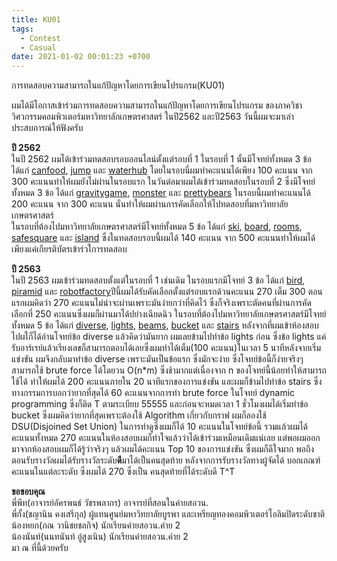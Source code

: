 ```yaml
---
title: KU01
tags:
  - Contest
  - Casual
date: 2021-01-02 00:01:23 +0700
---
```


การทดสอบความสามารถในแก้ปัญหาโดยการเขียนโปรแกรม(KU01)<br>

ผมได้มีโอกาสเข้าร่วมการทดสอบความสามารถในแก้ปัญหาโดยการเขียนโปรแกรม ของภาควิชาวิศวกรรมคอมพิวเตอร์มหาวิทยาลักเกษตรศาสตร์ ในปี2562 และปี2563 วันนี้ผมจะมาเล่าประสบการณ์ให้ฟังครับ

**ปี 2562**<br>
ในปี 2562 ผมได้เข้าร่วมทดสอบรอบออนไลน์ตั้งแต่รอบที่ 1 ในรอบที่ 1 นั้นมีโจทย์ทั้งหมด 3 ข้อ  ได้แก่ [canfood](https://github.com/MasterIceZ/KU01/blob/main/Task/canfood.pdf), [jump](https://github.com/MasterIceZ/KU01/blob/main/Task/jump.pdf) และ [waterhub](https://github.com/MasterIceZ/KU01/blob/main/Task/waterhub.pdf) โดยในรอบนี่ผมทำคะแนนได้เพียง 100 คะแนน จาก 300 คะแนนทำให้ผมยังไม่ผ่านในรอบแรก ในวันต่อมาผมได้เข้าร่วมทดสอบในรอบที่ 2 ซึ่งมีโจทย์ทั้งหมด 3 ข้อ ได้แก่ [gravitygame](https://github.com/MasterIceZ/KU01/blob/main/Task/gravitygame.pdf), [monster](https://github.com/MasterIceZ/KU01/blob/main/Task/monster.pdf) และ [prettybears](https://github.com/MasterIceZ/KU01/blob/main/Task/prettybears.pdf) ในรอบนี้ผมทำคะแนนได้ 200 คะแนน จาก 300 คะแนน นั่นทำให้ผมผ่านการคัดเลือกให้ไปทดสอบที่มหาวิทยาลัยเกษตรศาสตร์<br>ในรอบที่ต้องไปมหาวิทยาลัยเกษตรศาสตร์มีโจทย์ทั้งหมด 5 ข้อ ได้แก่ [ski](https://github.com/MasterIceZ/KU01/blob/main/Task/ski.pdf), [board](https://github.com/MasterIceZ/KU01/blob/main/Task/board.pdf), [rooms](https://github.com/MasterIceZ/KU01/blob/main/Task/rooms.pdf), [safesquare](https://github.com/MasterIceZ/KU01/blob/main/Task/safesquares.pdf) และ [island](https://github.com/MasterIceZ/KU01/blob/main/Task/islands.pdf) ซึ่งในทดสอบรอบนี้ผมได้ 140 คะแนน จาก 500 คะแนนทำให้ผมได้เพียงแค่เกียรติบัตรเข้าร่วใการทดสอบ

**ปี 2563**<br>
ในปี 2563 ผมเข้าร่วมทดสอบตั้งแต่ในรอบที่ 1 เช่นเดิม ในรอบแรกมีโจทย์ 3 ข้อ ได้แก่ [bird](https://github.com/MasterIceZ/KU01/blob/main/Task/bird.pdf), [piramid](https://github.com/MasterIceZ/KU01/blob/main/Task/piramid.pdf) และ [robotfactory](https://github.com/MasterIceZ/KU01/blob/main/Task/robotfactory.pdf)ปีนี้ผมได้รับคัดเลือกตั้งแต่รอบแรกด้วนคะแนน 270 เต็ม 300 ตอนแรกผมคิดว่า 270 คะแนนไม่น่าจะผ่านเพราะมันง่ายกว่าที่คิดไว้ ซึ่งก็จริงเพราะตัดคนที่ผ่านการคัดเลือกที่ 250 คะแนนซึ่งผมก็ผ่านมาได้ปย่างเฉียดฉิว ในรอบที่ต้องไปมหาวิทยาลัยเกษตรศาสตร์มีโจทย์ทั้งหมด 5 ข้อ ได้แก่ [diverse](https://github.com/MasterIceZ/KU01/blob/main/Task/diverse.pdf), [lights](https://github.com/MasterIceZ/KU01/blob/main/Task/lights.pdf), [beams](https://github.com/MasterIceZ/KU01/blob/main/Task/beams.pdf), [bucket](https://github.com/MasterIceZ/KU01/blob/main/Task/buckets.pdf) และ [stairs](https://github.com/MasterIceZ/KU01/blob/main/Task/stairs.pdf) หลังจากที่ผมเข้าห้องสอบไปผใก็ได้อ่านโจทย์ข้อ diverse แล้วคิดว่ามันยาก ผมเลยข้ามไปทำข้อ lights ก่อน ซึ่งข้อ lights แค่รับอาร์เรย์แล้วเรียงเลขก็สามารถตอบได้เลยซึ่งผมทำได้เต็ม(100 คะแนน)ในเวลา 5 นาทีหลังจากเริ่มแข่งขัน ผมจึงกลับมาทำข้อ diverse เพราะมันเป็นข้อแรก ซึ่งมักจะง่าย ซึ่งโจทย์ข้อนี้ก็ง่ายจริงๆสามารถใช้ brute force ได้โดยวน O(n*m) ซึ่งช้ามากแต่เนื่องจาก n ของโจทย์นี้น้อยทำให้สามารถใช้ได้ ทำให้ผมได้ 200 คะแนนภายใน 20 นาทีแรกของการแข่งขัน และผมก็ข้ามไปทำข้อ stairs ซึ่งทางกรรมการบอกว่ายากที่สุดได้ 60 คะแนนจากการทำ brute force ในโจทย์ dynamic programming ซึ่งก็ติด T ตามระเบียบ 55555 และก่อนจะหมดเวลา 1 ชั่วโมงผมได้เริ่มทำข้อ bucket ซึ่งผมคิดว่ายากที่สุดเพราะต้องใช้ Algorithm เกี่ยวกับกราฟ ผมก็ลองใช้ DSU(Disjoined Set Union) ในการทำดูซึ่งผมก็ได้ 10 คะแนนในโจทย์ข้อนี้ รวมแล้วผมได้คะแนนทั้งหมด 270 คะแนนในห้องสอบผมก็ทำใจแล้วว่าได้เข้าร่วมเหมือนเดิมแน่เลย แต่พอผมออกมาจากห้องสอบผมก็ได้รู้ว่าจริงๆ แล้วผมได้คะแนน Top 10 ของการแข่งขัน ซึ่งผมก็ดีใจมาก พอถึงตอนรับรางวัลผมได้รับรางวัลระดับ**ดี**มาได้เป็นคนสุดท้าย หลังจากการรับรางวัลทางผู้จัดได้ บอกเกณฑ์คะแนนในแต่ละระดับ ซึ่งผมได้ 270 ซึ่งเป็น คนสุดท้ายที่ได้ระดับดี T^T

**ขอขอบคุณ**  
พี่พีท(อาจารย์อัครพนธ์ วัชรพลากร) อาจารย์ที่สอนในค่ายสอวน.  
พี่กั้ง(ชญานิน คงเสรีกุล) ผู้แทนศูนย์มหาวิทยาลัยบูรพา และเหรียญทองคอมพิวเตอร์โอลิมปิดระดับชาติ  
น้องหยก(ภณ วานิชยชลกิจ) นักเรียนค่ายสอวน.ค่าย 2  
น้องนันท์(นนทนันท์ อู๋สูงเนิน) นักเรียนค่ายสอวน.ค่าย 2  
มา ณ ที่นี้ด้วยครับ